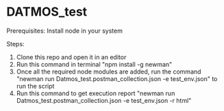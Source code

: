# DATMOS_test

Prerequisites:
Install node in your system

Steps:
1. Clone this repo and open it in an editor
2. Run this command in terminal "npm install -g newman"
3. Once all the required node modules are added, run the command "newman run Datmos_test.postman_collection.json -e test_env.json" to run the script
4. Run this command to get execution report "newman run Datmos_test.postman_collection.json -e test_env.json -r html"
